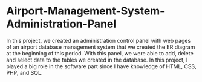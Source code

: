 # Airport-Management-System-Administration-Panel
In this project, we created an administration control panel with web pages of an airport database management system that we created the ER diagram at the beginning of this period. With this panel, we were able to add, delete and select data to the tables we created in the database. In this project, I played a big role in the software part since I have knowledge of HTML, CSS, PHP, and SQL.
